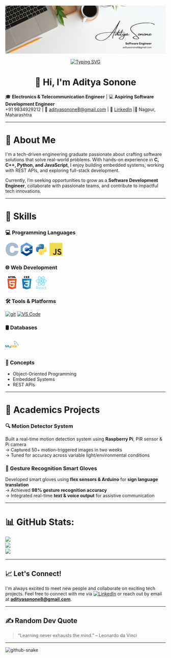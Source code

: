 ![logo](logo.png)


<p align="center">
  <a href="https://git.io/typing-svg">
    <img src="https://readme-typing-svg.herokuapp.com?font=Fira+Code&duration=3000&pause=1000&color=69d4f5&center=true&vCenter=true&width=500&lines=Python+Developer;Backend+Development;Automation+Scripting;Debugging+Code;Building+APIs;Deploying+Applications;Exploring+Libraries;Fixing+Bugs;Writing+Tests;Learning+Everyday+✨" alt="Typing SVG" />
  </a>
</p>



<h1 align="center">👋 Hi, I'm Aditya Sonone </h1>

🎓 **Electronics & Telecommunication Engineer** |  💻 **Aspiring Software Development Engineer**  
+91 9834929212 | 📧 adityasonone8@gmail.com | 🔗 [LinkedIn](https://www.linkedin.com/in/aditya-sonone-8871b2181) |📍 Nagpur, Maharashtra


---

# 🚀 About Me

I'm a tech-driven engineering graduate passionate about crafting software solutions that solve real-world problems. With hands-on experience in **C, C++, Python, and JavaScript**, I enjoy building embedded systems, working with REST APIs, and exploring full-stack development.

<!-- I’ve created projects ranging from **motion detection systems** to **gesture recognition smart gloves**, gaining valuable insights into IoT, sensor integration, and real-time data processing. -->

Currently, I’m seeking opportunities to grow as a **Software Development Engineer**, collaborate with passionate teams, and contribute to impactful tech innovations.

---

# 🧰 Skills


### 💻 Programming Languages  

<a target="_blank" href="https://raw.githubusercontent.com/devicons/devicon/master/icons/c/c-original.svg" style="display: inline-block;"><img src="https://raw.githubusercontent.com/devicons/devicon/master/icons/c/c-original.svg" alt="c" width="42" height="42" /></a>
<a target="_blank" href="https://raw.githubusercontent.com/devicons/devicon/master/icons/cplusplus/cplusplus-original.svg" style="display: inline-block;"><img src="https://raw.githubusercontent.com/devicons/devicon/master/icons/cplusplus/cplusplus-original.svg" alt="cplusplus" width="42" height="42" /></a>
<a target="_blank" href="https://raw.githubusercontent.com/devicons/devicon/master/icons/python/python-original.svg" style="display: inline-block;"><img src="https://raw.githubusercontent.com/devicons/devicon/master/icons/python/python-original.svg" alt="python" width="42" height="42" /></a>
<a target="_blank" href="https://raw.githubusercontent.com/devicons/devicon/master/icons/javascript/javascript-original.svg" style="display: inline-block;"><img src="https://raw.githubusercontent.com/devicons/devicon/master/icons/javascript/javascript-original.svg" alt="javascript" width="42" height="42" /></a>

### 🌐 Web Development  

<a target="_blank" href="https://raw.githubusercontent.com/devicons/devicon/master/icons/html5/html5-original-wordmark.svg" style="display: inline-block;"><img src="https://raw.githubusercontent.com/devicons/devicon/master/icons/html5/html5-original-wordmark.svg" alt="html5" width="42" height="42" /></a>
<a target="_blank" href="https://raw.githubusercontent.com/devicons/devicon/master/icons/css3/css3-original-wordmark.svg" style="display: inline-block;"><img src="https://raw.githubusercontent.com/devicons/devicon/master/icons/css3/css3-original-wordmark.svg" alt="css3" width="42" height="42" /></a>
<a target="_blank" href="https://raw.githubusercontent.com/devicons/devicon/master/icons/react/react-original-wordmark.svg" style="display: inline-block;"><img src="https://raw.githubusercontent.com/devicons/devicon/master/icons/react/react-original-wordmark.svg" alt="react" width="42" height="42" /></a>

### 🛠️ Tools & Platforms  
<a target="_blank" href="https://www.vectorlogo.zone/logos/git-scm/git-scm-icon.svg" style="display: inline-block;"><img src="https://www.vectorlogo.zone/logos/git-scm/git-scm-icon.svg" alt="git" width="42" height="42" /></a>
<a href="https://code.visualstudio.com/">
  <img src="https://code.visualstudio.com/assets/images/code-stable.png" alt="VS Code" width="40"/></a>


### 🛢️ Databases

<a target="_blank" href="https://raw.githubusercontent.com/devicons/devicon/master/icons/mysql/mysql-original-wordmark.svg" style="display: inline-block;"><img src="https://raw.githubusercontent.com/devicons/devicon/master/icons/mysql/mysql-original-wordmark.svg" alt="mysql" width="42" height="42" /></a>

### 📘 Concepts

- Object-Oriented Programming
- Embedded Systems
- REST APIs

---

# 🔧 Academics Projects

### 🔍 Motion Detector System  
Built a real-time motion detection system using **Raspberry Pi**, PIR sensor & Pi camera  
→ Captured 50+ motion-triggered images in two weeks  
→ Tuned for accuracy across variable light/environmental conditions

### 🧤 Gesture Recognition Smart Gloves  
Developed smart gloves using **flex sensors & Arduino** for **sign language translation**  
→ Achieved **98% gesture recognition accuracy**  
→ Integrated real-time **text & voice output** for assistive communication

---

# 📊 GitHub Stats:
![](https://github-readme-stats.vercel.app/api?username=Adityaa-Sonone&theme=&hide_border=false&include_all_commits=false&count_private=false)<br/>
![](https://nirzak-streak-stats.vercel.app/?user=Adityaa-Sonone&theme=&hide_border=false)<br/>
![](https://github-readme-stats.vercel.app/api/top-langs/?username=Adityaa-Sonone&theme=&hide_border=false&include_all_commits=false&count_private=false&layout=compact)

---

## 📈 Let's Connect!

I'm always excited to meet new people and collaborate on exciting tech projects. Feel free to connect with me via [![LinkedIn](https://img.shields.io/badge/LinkedIn-blue?logo=linkedin&logoColor=white)](https://www.linkedin.com/in/aditya-sonone/) or reach out by email at **adityasonone8@gmail.com**.

---
## ✍️ Random Dev Quote

>  “Learning never exhausts the mind.” – Leonardo da Vinci
<!-- “The best way to predict the future is to invent it.” – Alan Kay -->

---

<picture>
  <source media="(prefers-color-scheme: dark)" srcset="https://raw.githubusercontent.com/Adityaa-Sonone/Adityaa-Sonone/output/github-snake-dark.svg" />
  <source media="(prefers-color-scheme: light)" srcset="https://raw.githubusercontent.com/Adityaa-Sonone/Adityaa-Sonone/output/github-snake.svg" />
  <img alt="github-snake" src="https://raw.githubusercontent.com/tobiasmeyhoefer/tobiasmeyhoefer/output/github-snake.svg" />
</picture>





